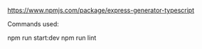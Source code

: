 https://www.npmjs.com/package/express-generator-typescript

Commands used:

npm run start:dev
npm run lint